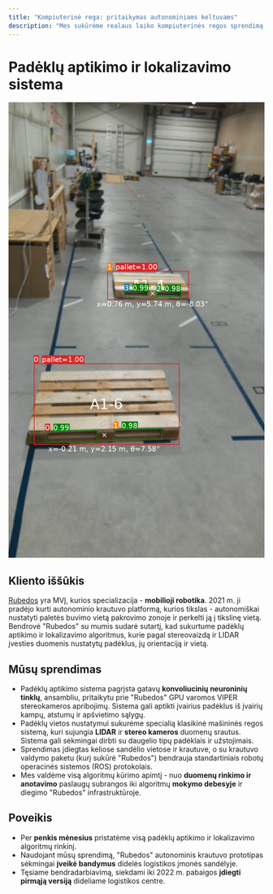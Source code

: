 ```yaml
---
title: "Kompiuterinė rega: pritaikymas autonominiams keltuvams"
description: "Mes sukūrėme realaus laiko kompiuterinės regos sprendimą, kuris video sraute aptinka ir lokalizuoja krovinių paletes"
---
```

# Padėklų aptikimo ir lokalizavimo sistema

![Pallet detection results](/images/rubedos.png)

## Kliento iššūkis

[Rubedos](https://rubedos.com) yra MVĮ, kurios specializacija - **mobilioji robotika**. 2021 m. ji pradėjo kurti autonominio krautuvo platformą, kurios tikslas - autonomiškai nustatyti paletės buvimo vietą pakrovimo zonoje ir perkelti ją į tikslinę vietą. Bendrovė "Rubedos" su mumis sudarė sutartį, kad sukurtume padėklų aptikimo ir lokalizavimo algoritmus, kurie pagal stereovaizdą ir LIDAR įvesties duomenis nustatytų padėklus, jų orientaciją ir vietą.

## Mūsų sprendimas

- Padėklų aptikimo sistema pagrįsta gatavų **konvoliucinių neuroninių tinklų**, ansambliu, pritaikytu prie "Rubedos" GPU varomos VIPER stereokameros apribojimų. Sistema gali aptikti įvairius padėklus iš įvairių kampų, atstumų ir apšvietimo sąlygų.
- Padėklų vietos nustatymui sukurėme specialią klasikinė mašininės regos sistemą, kuri sujungia **LIDAR** ir **stereo kameros** duomenų srautus. Sistema gali sėkmingai dirbti su daugelio tipų padėklais ir užstojimais.
- Sprendimas įdiegtas keliose sandėlio vietose ir krautuve, o su krautuvo valdymo paketu (kurį sukūrė "Rubedos") bendrauja standartiniais robotų operacinės sistemos (ROS) protokolais.
- Mes valdėme visą algoritmų kūrimo apimtį - nuo **duomenų rinkimo ir anotavimo** paslaugų subrangos iki algoritmų **mokymo debesyje** ir diegimo "Rubedos" infrastruktūroje.

## Poveikis

- Per **penkis mėnesius** pristatėme visą padėklų aptikimo ir lokalizavimo algoritmų rinkinį.
- Naudojant mūsų sprendimą, "Rubedos" autonominis krautuvo prototipas sėkmingai **įveikė bandymus** didelės logistikos įmonės sandėlyje.
- Tęsiame bendradarbiavimą, siekdami iki 2022 m. pabaigos **įdiegti pirmąją versiją** dideliame logistikos centre.
